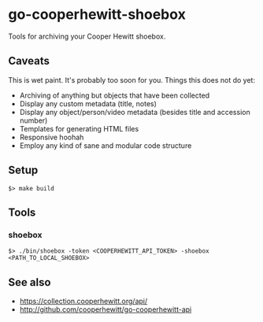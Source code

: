 # go-cooperhewitt-shoebox

Tools for archiving your Cooper Hewitt shoebox.

## Caveats

This is wet paint. It's probably too soon for you. Things this does not do yet:

* Archiving of anything but objects that have been collected
* Display any custom metadata (title, notes)
* Display any object/person/video metadata (besides title and accession number)
* Templates for generating HTML files
* Responsive hoohah
* Employ any kind of sane and modular code structure

## Setup

```
$> make build
```

## Tools

### shoebox

```
$> ./bin/shoebox -token <COOPERHEWITT_API_TOKEN> -shoebox <PATH_TO_LOCAL_SHOEBOX>
```

## See also

* https://collection.cooperhewitt.org/api/
* http://github.com/cooperhewitt/go-cooperhewitt-api
